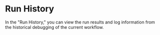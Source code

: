 # Run History

In the "Run History," you can view the run results and log information from the historical debugging of the current workflow.

<figure><img src="https://assets-docs.dify.ai//img/en/debug-and-preview/9ce6df8856db28e15ac455dc2d4c3354.webp" alt=""><figcaption></figcaption></figure>
